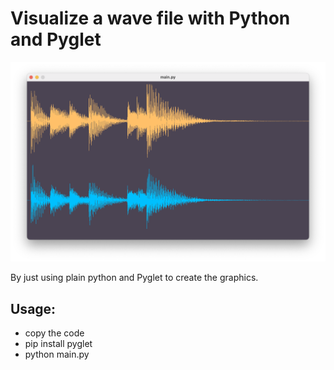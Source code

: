 # Visualize a wave file with Python and Pyglet

![wave](https://github.com/pythonforeveryonetraining/visualize-wave-file-with-python/blob/main/preview.png)

By just using plain python and Pyglet to create the graphics.

## Usage:

- copy the code
- pip install pyglet
- python main.py
